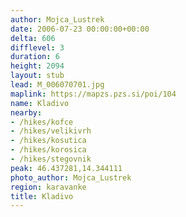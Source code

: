 ```yaml
---
author: Mojca_Lustrek
date: 2006-07-23 00:00:00+00:00
delta: 606
difflevel: 3
duration: 6
height: 2094
layout: stub
lead: M_006070701.jpg
maplink: https://mapzs.pzs.si/poi/104
name: Kladivo
nearby:
- /hikes/kofce
- /hikes/velikivrh
- /hikes/kosutica
- /hikes/korosica
- /hikes/stegovnik
peak: 46.437281,14.344111
photo_author: Mojca_Lustrek
region: karavanke
title: Kladivo
---
```

